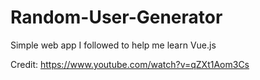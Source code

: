 # Random-User-Generator

Simple web app I followed to help me learn Vue.js

Credit: https://www.youtube.com/watch?v=qZXt1Aom3Cs
